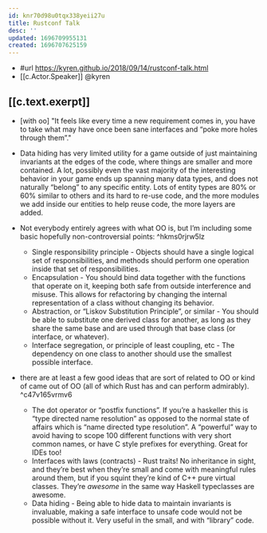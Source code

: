 ```yaml
---
id: knr70d98u0tqx338yeii27u
title: Rustconf Talk
desc: ''
updated: 1696709955131
created: 1696707625159
---
```


- #url https://kyren.github.io/2018/09/14/rustconf-talk.html
- [[c.Actor.Speaker]] @kyren

## [[c.text.exerpt]]

- [with oo] "It feels like every time a new requirement comes in, you have to take what may have once been sane interfaces and “poke more holes through them”."
- Data hiding has very limited utility for a game outside of just maintaining invariants at the edges of the code, where things are smaller and more contained. A lot, possibly even the vast majority of the interesting behavior in your game ends up spanning many data types, and does not naturally “belong” to any specific entity. Lots of entity types are 80% or 60% similar to others and its hard to re-use code, and the more modules we add inside our entities to help reuse code, the more layers are added.

- Not everybody entirely agrees with what OO is, but I’m including some basic hopefully non-controversial points: ^hkms0rjrw5lz
  -   Single responsibility principle - Objects should have a single logical set of responsibilities, and methods should perform one operation inside that set of responsibilities. 
  -   Encapsulation - You should bind data together with the functions that operate on it, keeping both safe from outside interference and misuse. This allows for refactoring by changing the internal representation of a class without changing its behavior.
  -   Abstraction, or “Liskov Substitution Principle”, or similar - You should be able to substitute one derived class for another, as long as they share the same base and are used through that base class (or interface, or whatever).
  -   Interface segregation, or principle of least coupling, etc - The dependency on one class to another should use the smallest possible interface. 

- there are at least a few good ideas that are sort of related to OO or kind of came out of OO (all of which Rust has and can perform admirably). ^c47v165vrmv6
  -   The dot operator or “postfix functions”. If you’re a haskeller this is “type directed name resolution” as opposed to the normal state of affairs which is “name directed type resolution”. A “powerful” way to avoid having to scope 100 different functions with very short common names, or have C style prefixes for everything. Great for IDEs too!
  -   Interfaces with laws (contracts) - Rust traits! No inheritance in sight, and they’re best when they’re small and come with meaningful rules around them, but if you squint they’re kind of C++ pure virtual classes. They’re _awesome_ in the same way Haskell typeclasses are awesome.
  -   Data hiding - Being able to hide data to maintain invariants is invaluable, making a safe interface to unsafe code would not be possible without it. Very useful in the small, and with “library” code.